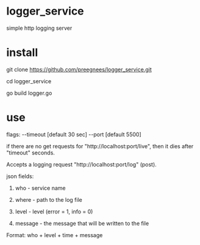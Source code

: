 # logger_service
simple http logging server
# install
git clone https://github.com/preegnees/logger_service.git

cd logger_service

go build logger.go
# use
flags: --timeout <x> [default 30 sec] --port <y> [default 5500]

if there are no get requests for "http://localhost:port/live", then it dies after "timeout" seconds.

Accepts a logging request "http://localhost:port/log" (post).

json fields:

1) who - service name

2) where - path to the log file

3) level - level (error = 1, info = 0)

4) message - the message that will be written to the file

Format: who + level + time + message
